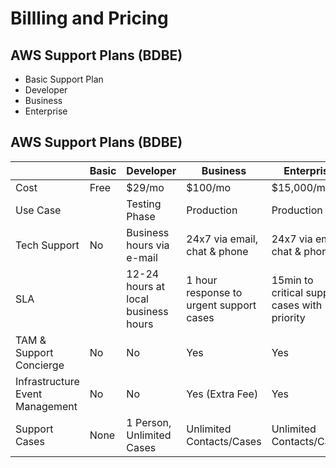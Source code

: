 # Billling and Pricing


## AWS Support Plans (BDBE)
* Basic Support Plan 
* Developer
* Business
* Enterprise


## AWS Support Plans (BDBE)

|                          | Basic |Developer                            | Business                                |Enterprise                                     |
| -------------------------| ------|-------------------------------------| ----------------------------------------|-----------------------------------------------|
| Cost                     | Free  | $29/mo                              | $100/mo                                 | $15,000/mo                                    |
| Use Case                 |       | Testing Phase                       | Production                              | Production                                    |
| Tech Support             | No    | Business hours via e-mail           | 24x7 via email, chat & phone            | 24x7 via email, chat & phone                  |
| SLA                      |       | 12-24 hours at local business hours | 1 hour response to urgent support cases | 15min to critical support cases with priority |
| TAM & Support Concierge  | No    | No                                  | Yes                                     | Yes                                           |
| Infrastructure Event Management | No | No                              | Yes (Extra Fee)                         | Yes                                           | 
| Support Cases            | None  | 1 Person, Unlimited Cases           | Unlimited Contacts/Cases                | Unlimited Contacts/Cases                      |
